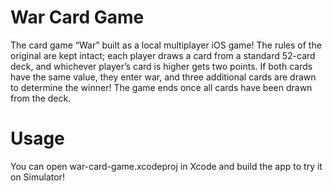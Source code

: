 # War Card Game
The card game “War” built as a local multiplayer iOS game! The rules of the original are kept intact; each player draws a card from a standard 52-card deck, and whichever player’s card is higher gets two points. If both cards have the same value, they enter war, and three additional cards are drawn to determine the winner! The game ends once all cards have been drawn from the deck.

# Usage
You can open war-card-game.xcodeproj in Xcode and build the app to try it on Simulator!
